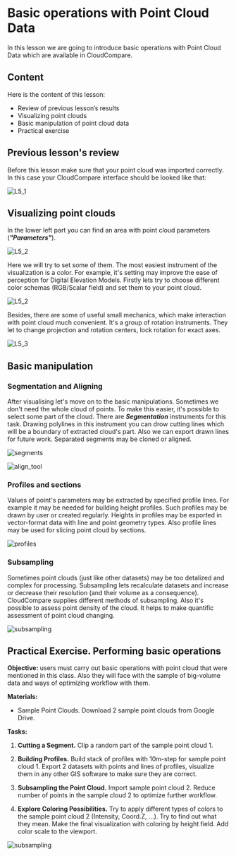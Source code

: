 # Basic operations with Point Cloud Data

In this lesson we are going to introduce basic operations with Point Cloud Data which are available in CloudCompare.

## Content
Here is the content of this lesson:
- Review of previous lesson’s results
- Visualizing point clouds
- Basic manipulation of point cloud data
- Practical exercise

## Previous lesson's review
Before this lesson make sure that your point cloud was imported correctly. In this case your CloudCompare interface should be looked like that:

![L5_1](images/L5_1.png)

## Visualizing point clouds

In the lower left part you can find an area with point cloud parameters (***"Parameters"***).

![L5_2](images/L5_2_1.png)

Here we will try to set some of them. The most easiest instrument of the visualization is a color. For example, it's setting may improve the ease of perception for Digital Elevation Models. Firstly lets try to choose different color schemas (RGB/Scalar field) and set them to your point cloud.

![L5_2](images/L5_2.png)

Besides, there are some of useful small mechanics, which make interaction with point cloud much convenient. It's a group of rotation instruments. They let to change projection and rotation centers, lock rotation for exact axes.

![L5_3](images/L5_3.png)

## Basic manipulation
### Segmentation and Aligning
After visualising let's move on to the basic manipulations. Sometimes we don't need the whole cloud of points. To make this easier, it's possible to select some part of the cloud. There are ***Segmentation*** instruments for this task. Drawing polylines in this instrument you can drow cutting lines which will be a boundary of extracted cloud's part. Also we can export drawn lines for future work. Separated segments may be cloned or aligned.

![segments](images/L5_5.png)

![align_tool](images/L5_6.png)

### Profiles and sections
Values of point's parameters may be extracted by specified profile lines. For example it may be needed for building height profiles. Such profiles may be drawn by user or created regularly. Heights in profiles may be exported in vector-format data with line and point geometry types. Also profile lines may be used for slicing point cloud by sections.

![profiles](images/L5_7.png)

### Subsampling
Sometimes point clouds (just like other datasets) may be too detalized and complex for processing. Subsampling lets recalculate datasets and increase or decrease their resolution (and their volume as a consequence). CloudCompare supplies different methods of subsampling. Also it's possible to assess point density of the cloud. It helps to make quantific assessment of point cloud changing.

![subsampling](images/L5_8.png)

## Practical Exercise. Performing basic operations
**Objective:** users must carry out basic operations with point cloud that were mentioned in this class. Also they will face with the sample of big-volume data and ways of optimizing workflow with them.

**Materials:**
- Sample Point Clouds. Download 2 sample point clouds from Google Drive.

**Tasks:**
1. **Cutting a Segment.** Clip a random part of the sample point cloud 1.

2. **Building Profiles.** Build stack of profiles with 10m-step for sample point cloud 1. Export 2 datasets with points and lines of profiles, visualize them in any other GIS software to make sure they are correct.

3. **Subsampling the Point Cloud.** Import sample point cloud 2. Reduce number of points in the sample cloud 2 to optimize further workflow.

4. **Explore Coloring Possibilities.** Try to apply different types of colors to the sample point cloud 2 (Intensity, Coord.Z, …). Try to find out what they mean. Make the final visualization with coloring by height field. Add color scale to the viewport.

![subsampling](images/L5_9.png)